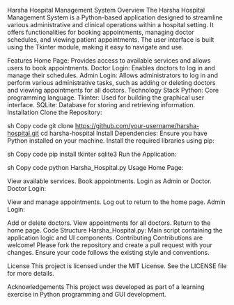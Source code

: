 Harsha Hospital Management System
Overview
The Harsha Hospital Management System is a Python-based application designed to streamline various administrative and clinical operations within a hospital setting. It offers functionalities for booking appointments, managing doctor schedules, and viewing patient appointments. The user interface is built using the Tkinter module, making it easy to navigate and use.

Features
Home Page: Provides access to available services and allows users to book appointments.
Doctor Login: Enables doctors to log in and manage their schedules.
Admin Login: Allows administrators to log in and perform various administrative tasks, such as adding or deleting doctors and viewing appointments for all doctors.
Technology Stack
Python: Core programming language.
Tkinter: Used for building the graphical user interface.
SQLite: Database for storing and retrieving information.
Installation
Clone the Repository:

sh
Copy code
git clone https://github.com/your-username/harsha-hospital.git
cd harsha-hospital
Install Dependencies:
Ensure you have Python installed on your machine. Install the required libraries using pip:

sh
Copy code
pip install tkinter sqlite3
Run the Application:

sh
Copy code
python Harsha_Hospital.py
Usage
Home Page:

View available services.
Book appointments.
Login as Admin or Doctor.
Doctor Login:

View and manage appointments.
Log out to return to the home page.
Admin Login:

Add or delete doctors.
View appointments for all doctors.
Return to the home page.
Code Structure
Harsha_Hospital.py: Main script containing the application logic and UI components.
Contributing
Contributions are welcome! Please fork the repository and create a pull request with your changes. Ensure your code follows the existing style and conventions.

License
This project is licensed under the MIT License. See the LICENSE file for more details.

Acknowledgements
This project was developed as part of a learning exercise in Python programming and GUI development.

